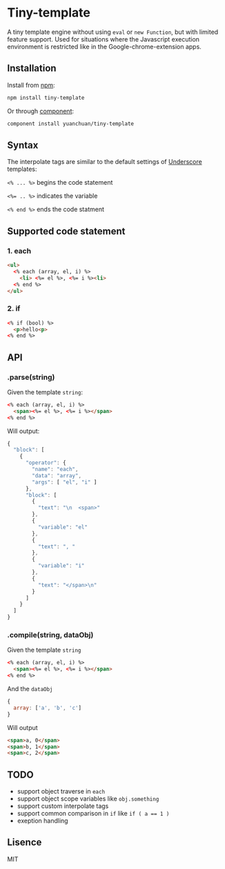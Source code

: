 # Tiny-template

A tiny template engine without using `eval` or `new Function`, but with limited feature support.  Used for situations where the Javascript execution environment is restricted like in the Google-chrome-extension apps.  

## Installation

Install from [npm](https://npmjs.org/):

```bash
npm install tiny-template
```

Or through [component](http://component.io/):

```bash
component install yuanchuan/tiny-template
```

## Syntax

The interpolate tags are similar to the default settings of [Underscore](http://documentcloud.github.io/underscore/#template) templates:

`<% ... %>` begins the code statement

`<%= .. %>` indicates the variable

`<% end %>`  ends the code statment


## Supported code statement

### 1. each

```html
<ul>
  <% each (array, el, i) %>
    <li> <%= el %>, <%= i %><li>
  <% end %>
</ul>
```

### 2. if

```html
<% if (bool) %>
  <p>hello<p>
<% end %>
```

## API

### .parse(string)

Given the template `string`:  

```html
<% each (array, el, i) %>
  <span><%= el %>, <%= i %></span>
<% end %>
```

Will output:  

```javascript
{
  "block": [
    {
      "operator": {
        "name": "each",
        "data": "array",
        "args": [ "el", "i" ]
      },
      "block": [
        {
          "text": "\n  <span>"
        },
        {
          "variable": "el"
        },
        {
          "text": ", "
        },
        {
          "variable": "i"
        },
        {
          "text": "</span>\n"
        }
      ]
    }
  ]
}

```

### .compile(string, dataObj)

Given the template `string`
  
```html
<% each (array, el, i) %>
  <span><%= el %>, <%= i %></span>
<% end %>
```

And the `dataObj`

```javascript
{
  array: ['a', 'b', 'c']
}
```

Will output

```html
<span>a, 0</span>
<span>b, 1</span>
<span>c, 2</span>
```

## TODO

* support object traverse in `each`
* support object scope variables like `obj.something` 
* support custom interpolate tags
* support common comparison in `if` like `if ( a == 1 )` 
* exeption handling



## Lisence

MIT
